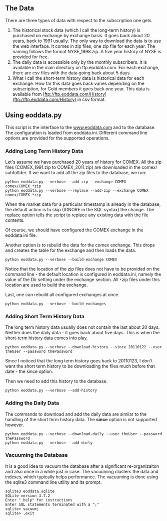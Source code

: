 ## The Data ##
There are three types of data with respect to the subscription one gets.

  1. The historical stock data (which I call the long-term history) is purchased on exchange by exchange basis. It goes back about 20 years, back to 1991 usually. The only way to download the data is to use the web interface. It comes in zip files, one zip file for each year. The naming follows the format NYSE\_1998.zip. A five year history of NYSE is provided for free.
  1. The daily data is accessible only by the monthly subscribers. It is available in the main directory on ftp.eoddata.com. For each exchange, there are csv files with the data going back about 5 days.
  1. What I call the short-term history data is historical data for each exchange. How far this data goes back varies depending on the subscription, for Gold members it goes back one year. This data is available from [ftp://ftp.eoddata.com/History](ftp://ftp.eoddata.com/History) in csv format.

## Using eoddata.py ##
This script is the interface to the www.eoddata.com and to the database. The configuration is loaded from eoddata.ini. Different command line options are provided for the supported operations.

### Adding Long Term History Data ###
Let's assume we have purchased 20 years of history for COMEX. All the zip files (COMEX\_1991.zip to COMEX\_2011.zip) are downloaded in the comex/ subfolfder. If we want to add all the zip files to the database, we run:

```
python eoddata.py --verbose --add-zip --exchange COMEX comex/COMEX_*zip
python eoddata.py --verbose --replace --add-zip --exchange COMEX comex/COMEX_*zip
```

When the market data for a particular timestamp is already in the database, the default action is to skip (IGNORE in the SQL syntax) the change. The replace option tells the script to replace any existing data with the file contents.

Of course, we should have configured the COMEX exchange in the eoddata.ini file.

Another option is to rebuild the data for the comex exchange. This drops and creates the table for the exchange and then loads the data.

```
python eoddata.py --verbose --build-exchange COMEX
```

Notice that the location of the zip files does not have to be provided on the command line - the default location is configured in eoddata.ini, namely the value of the Dir setting under the exchange section. All `*`zip files under this location are used to build the exchange.

Last, one can rebuild all configured exchanges at once.
```
python eoddata.py --verbose --build-exchanges
```

### Adding Short Term History Data ###
The long term history data usually does not contain the last about 20 days. Neither does the daily data - it goes back about five days. This is when the short-term history data comes into play.

```
python eoddata.py --verbose --download-history --since 20110122 --user theUser --password thePassword
```

Since I noticed that the long term history goes back to 20110123, I don't want the short term history to be downloading the files much before that date - the since option.

Then we need to add this history to the database.

```
python eoddata.py --verbose --add-history
```

### Adding the Daily Data ###
The commands to download and add the daily data are similar to the handling of the short term history data. The **since** option is not supported however.

```
python eoddata.py --verbose --download-daily --user theUser --password thePassword
python eoddata.py --verbose --add-daily
```

### Vacuuming the Database ###
It is a good idea to vacuum the database after a significant re-organizaiton and also once in a while just in case. The vacuuming clusters the data and indexes, which typically helps performance. The vacuuming is done using the sqlite3 command line utility and its prompt.

```
sqlite3 eoddata.sqlite 
SQLite version 3.7.2
Enter ".help" for instructions
Enter SQL statements terminated with a ";"
sqlite> vacuum;
sqlite> .exit
```
